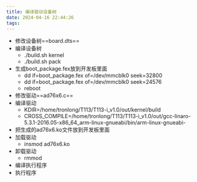 ```yaml
---
title: 编译驱动设备树
date: 2024-04-16 22:44:26
tags: 
---
```


- 修改设备树==board.dts==
- 编译设备树
  - ./build.sh kernel
  - ./build.sh pack
- 生成boot_package.fex放到开发板里面
  - dd if=boot_package.fex of=/dev/mmcblk0 seek=32800
  - dd if=boot_package.fex of=/dev/mmcblk0 seek=24576
  - reboot
- 修改驱动==ad76x6.c==
- 编译驱动
  - KDIR=/home/tronlong/T113/T113-i_v1.0/out/kernel/build
  - CROSS_COMPILE=/home/tronlong/T113/T113-i_v1.0/out/gcc-linaro-5.3.1-2016.05-x86_64_arm-linux-gnueabi/bin/arm-linux-gnueabi-
- 把生成的ad76x6.ko文件放到开发板里面
- 加载驱动
  - insmod ad76x6.ko
- 卸载驱动
  - rmmod
- 编译执行程序
- 执行程序
